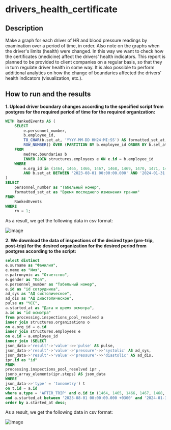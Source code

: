 # drivers_health_certificate
## Description
Make a graph for each driver of HR and blood pressure readings by examination over a period of time, in order. Also note on the graphs when the driver's limits (health) were changed. In this way we want to check how the certificates (medicine) affect the drivers' health indicators. This report is planned to be provided to client companies on a regular basis, so that they in turn regulate driver health in some way. It is also possible to perform additional analytics on how the change of boundaries affected the drivers' health indicators (visualization, etc.).
## How to run and the results
**1.	Upload driver boundary changes according to the specified script from postgres for the required period of time for the required organization:**

```sql
WITH RankedEvents AS (
    SELECT
        e.personnel_number,
        b.employee_id,
        TO_CHAR(b.set_at, 'YYYY-MM-DD HH24:MI:SS') AS formatted_set_at,
        ROW_NUMBER() OVER (PARTITION BY b.employee_id ORDER BY b.set_at DESC) AS rn
    FROM
        medrec.boundaries b
        INNER JOIN structures.employees e ON e.id = b.employee_id
    WHERE
        e.org_id in (1464, 1465, 1466, 1467, 1468, 1469, 1470, 1471, 1472, 1473, 1474, 1475)
        AND b.set_at BETWEEN '2023-08-01 00:00:00.000' AND '2024-01-31 23:59:59.999'
)
SELECT
    personnel_number as "Табельный номер",
    formatted_set_at as "Время последнего изменения гранни"
FROM
    RankedEvents
WHERE
    rn = 1;
```
As a result, we get the following data in csv format:

![image](https://github.com/CompilerCaster/drivers_health_certificate/assets/128957307/5571a1a9-31a6-4785-8d36-93dd668c78a0)

**2. We download the data of inspections of the desired type (pre-trip, post-trip) for the desired organization for the desired period from postgres according to the script:**

```sql
select distinct
e.surname as "Фамилия",
e.name as "Имя",
e.patronymic as "Отчетство",
e.gender as "Пол",
e.personnel_number as "Табельный номер",
e.id as "id сотрудника",
ad_sys as "АД систолическое",
ad_dis as "АД диастолическое",
pulse as "ЧСС",
a.started_at as "Дата и время осмотра",
a.id as "id осмотра"
from processing.inspections_pool_resolved a
inner join structures.organizations o
on a.org_id = o.id
inner join structures.employees e
on e.id = a.employee_id
inner join (SELECT
json_data->'result'->'value'->>'pulse' AS pulse,
json_data->'result'->'value'->'pressure'->>'systolic' AS ad_sys,
json_data->'result'->'value'->'pressure'->>'diastolic' AS ad_dis,
ipr.id as "id"
FROM
processing.inspections_pool_resolved ipr ,
jsonb_array_elements(ipr.steps) AS json_data
WHERE
json_data->>'type' = 'tonometry') t
on t.id = a.id
where a.type = 'AFTER_TRIP' and o.id in (1464, 1465, 1466, 1467, 1468, 1469, 1470, 1471, 1472, 1473, 1474, 1475)
and a.started_at between '2023-08-01 00:00:00.000 +0300' and '2024-01-31 23:59:59.999 +0300'
order by a.started_at desc;
```
As a result, we get the following data in csv format:

![image](https://github.com/CompilerCaster/drivers_health_certificate/assets/128957307/dd72ffeb-5027-4122-8c92-87ec17fe07bc)




